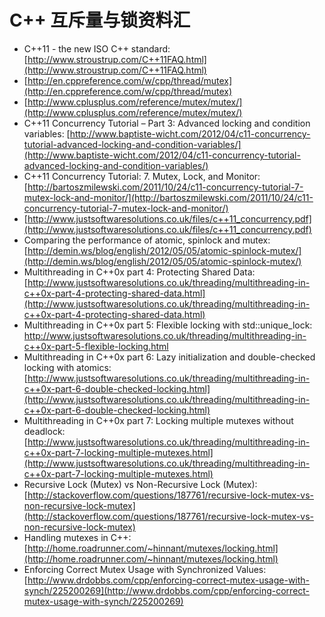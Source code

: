 ﻿# C++ 互斥量与锁资料汇 #

- C++11 - the new ISO C++ standard: [http://www.stroustrup.com/C++11FAQ.html](http://www.stroustrup.com/C++11FAQ.html)
- [http://en.cppreference.com/w/cpp/thread/mutex](http://en.cppreference.com/w/cpp/thread/mutex)
- [http://www.cplusplus.com/reference/mutex/mutex/](http://www.cplusplus.com/reference/mutex/mutex/)
- C++11 Concurrency Tutorial – Part 3: Advanced locking and condition variables: [http://www.baptiste-wicht.com/2012/04/c11-concurrency-tutorial-advanced-locking-and-condition-variables/](http://www.baptiste-wicht.com/2012/04/c11-concurrency-tutorial-advanced-locking-and-condition-variables/)
- C++11 Concurrency Tutorial: 7. Mutex, Lock, and Monitor: [http://bartoszmilewski.com/2011/10/24/c11-concurrency-tutorial-7-mutex-lock-and-monitor/](http://bartoszmilewski.com/2011/10/24/c11-concurrency-tutorial-7-mutex-lock-and-monitor/)
- [http://www.justsoftwaresolutions.co.uk/files/c++11_concurrency.pdf](http://www.justsoftwaresolutions.co.uk/files/c++11_concurrency.pdf)
- Comparing the performance of atomic, spinlock and mutex: [http://demin.ws/blog/english/2012/05/05/atomic-spinlock-mutex/](http://demin.ws/blog/english/2012/05/05/atomic-spinlock-mutex/)
- Multithreading in C++0x part 4: Protecting Shared Data: [http://www.justsoftwaresolutions.co.uk/threading/multithreading-in-c++0x-part-4-protecting-shared-data.html](http://www.justsoftwaresolutions.co.uk/threading/multithreading-in-c++0x-part-4-protecting-shared-data.html)
- Multithreading in C++0x part 5: Flexible locking with std::unique_lock: http://www.justsoftwaresolutions.co.uk/threading/multithreading-in-c++0x-part-5-flexible-locking.html
- Multithreading in C++0x part 6: Lazy initialization and double-checked locking with atomics: [http://www.justsoftwaresolutions.co.uk/threading/multithreading-in-c++0x-part-6-double-checked-locking.html](http://www.justsoftwaresolutions.co.uk/threading/multithreading-in-c++0x-part-6-double-checked-locking.html)
- Multithreading in C++0x part 7: Locking multiple mutexes without deadlock: [http://www.justsoftwaresolutions.co.uk/threading/multithreading-in-c++0x-part-7-locking-multiple-mutexes.html](http://www.justsoftwaresolutions.co.uk/threading/multithreading-in-c++0x-part-7-locking-multiple-mutexes.html)
- Recursive Lock (Mutex) vs Non-Recursive Lock (Mutex): [http://stackoverflow.com/questions/187761/recursive-lock-mutex-vs-non-recursive-lock-mutex](http://stackoverflow.com/questions/187761/recursive-lock-mutex-vs-non-recursive-lock-mutex)
- Handling mutexes in C++: [http://home.roadrunner.com/~hinnant/mutexes/locking.html](http://home.roadrunner.com/~hinnant/mutexes/locking.html)
- Enforcing Correct Mutex Usage with Synchronized Values: [http://www.drdobbs.com/cpp/enforcing-correct-mutex-usage-with-synch/225200269](http://www.drdobbs.com/cpp/enforcing-correct-mutex-usage-with-synch/225200269)
